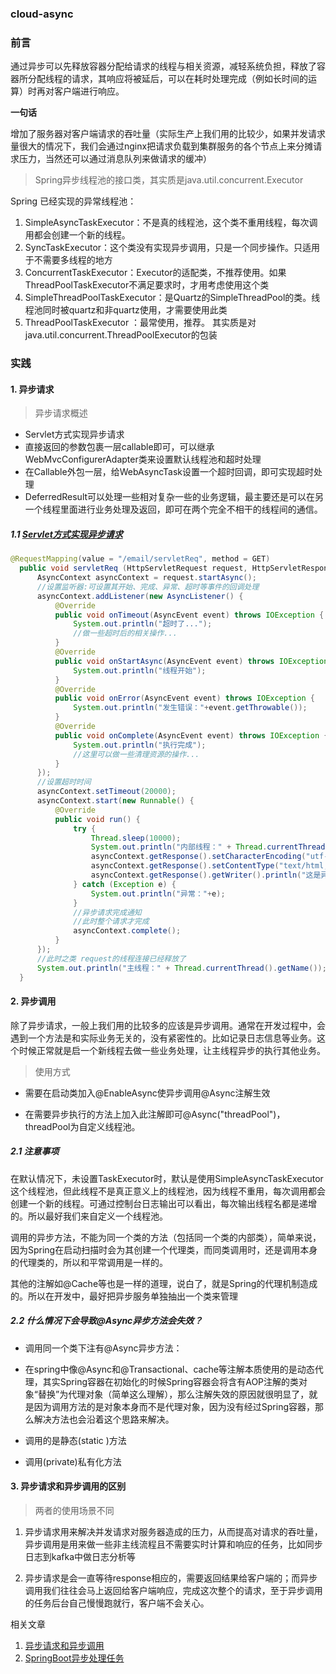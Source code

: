 ### cloud-async





### 前言

通过异步可以先释放容器分配给请求的线程与相关资源，减轻系统负担，释放了容器所分配线程的请求，其响应将被延后，可以在耗时处理完成（例如长时间的运算）时再对客户端进行响应。

**一句话** 

增加了服务器对客户端请求的吞吐量（实际生产上我们用的比较少，如果并发请求量很大的情况下，我们会通过nginx把请求负载到集群服务的各个节点上来分摊请求压力，当然还可以通过消息队列来做请求的缓冲）

> Spring异步线程池的接口类，其实质是java.util.concurrent.Executor

Spring 已经实现的异常线程池：
1. SimpleAsyncTaskExecutor：不是真的线程池，这个类不重用线程，每次调用都会创建一个新的线程。
2. SyncTaskExecutor：这个类没有实现异步调用，只是一个同步操作。只适用于不需要多线程的地方
3. ConcurrentTaskExecutor：Executor的适配类，不推荐使用。如果ThreadPoolTaskExecutor不满足要求时，才用考虑使用这个类
4. SimpleThreadPoolTaskExecutor：是Quartz的SimpleThreadPool的类。线程池同时被quartz和非quartz使用，才需要使用此类
5. ThreadPoolTaskExecutor ：最常使用，推荐。 其实质是对java.util.concurrent.ThreadPoolExecutor的包装

### 实践

#### 1. 异步请求

> 异步请求概述

- Servlet方式实现异步请求
- 直接返回的参数包裹一层callable即可，可以继承WebMvcConfigurerAdapter类来设置默认线程池和超时处理
- 在Callable外包一层，给WebAsyncTask设置一个超时回调，即可实现超时处理
- DeferredResult可以处理一些相对复杂一些的业务逻辑，最主要还是可以在另一个线程里面进行业务处理及返回，即可在两个完全不相干的线程间的通信。

##### 1.1 [Servlet方式实现异步请求](https://mp.weixin.qq.com/s?__biz=MzUzMTA2NTU2Ng==&mid=2247487551&idx=1&sn=18f64ba49f3f0f9d8be9d1fdef8857d9&scene=21#wechat_redirect)

 ```java
 @RequestMapping(value = "/email/servletReq", method = GET)
   public void servletReq (HttpServletRequest request, HttpServletResponse response) {
       AsyncContext asyncContext = request.startAsync();
       //设置监听器:可设置其开始、完成、异常、超时等事件的回调处理
       asyncContext.addListener(new AsyncListener() {
           @Override
           public void onTimeout(AsyncEvent event) throws IOException {
               System.out.println("超时了...");
               //做一些超时后的相关操作...
           }
           @Override
           public void onStartAsync(AsyncEvent event) throws IOException {
               System.out.println("线程开始");
           }
           @Override
           public void onError(AsyncEvent event) throws IOException {
               System.out.println("发生错误："+event.getThrowable());
           }
           @Override
           public void onComplete(AsyncEvent event) throws IOException {
               System.out.println("执行完成");
               //这里可以做一些清理资源的操作...
           }
       });
       //设置超时时间
       asyncContext.setTimeout(20000);
       asyncContext.start(new Runnable() {
           @Override
           public void run() {
               try {
                   Thread.sleep(10000);
                   System.out.println("内部线程：" + Thread.currentThread().getName());
                   asyncContext.getResponse().setCharacterEncoding("utf-8");
                   asyncContext.getResponse().setContentType("text/html;charset=UTF-8");
                   asyncContext.getResponse().getWriter().println("这是异步的请求返回");
               } catch (Exception e) {
                   System.out.println("异常："+e);
               }
               //异步请求完成通知
               //此时整个请求才完成
               asyncContext.complete();
           }
       });
       //此时之类 request的线程连接已经释放了
       System.out.println("主线程：" + Thread.currentThread().getName());
   }
 ```

#### 2. 异步调用

除了异步请求，一般上我们用的比较多的应该是异步调用。通常在开发过程中，会遇到一个方法是和实际业务无关的，没有紧密性的。比如记录日志信息等业务。这个时候正常就是启一个新线程去做一些业务处理，让主线程异步的执行其他业务。

> 使用方式

- 需要在启动类加入@EnableAsync使异步调用@Async注解生效

- 在需要异步执行的方法上加入此注解即可@Async("threadPool")，threadPool为自定义线程池。

##### 2.1 注意事项

在默认情况下，未设置TaskExecutor时，默认是使用SimpleAsyncTaskExecutor这个线程池，但此线程不是真正意义上的线程池，因为线程不重用，每次调用都会创建一个新的线程。可通过控制台日志输出可以看出，每次输出线程名都是递增的。所以最好我们来自定义一个线程池。

调用的异步方法，不能为同一个类的方法（包括同一个类的内部类），简单来说，因为Spring在启动扫描时会为其创建一个代理类，而同类调用时，还是调用本身的代理类的，所以和平常调用是一样的。

其他的注解如@Cache等也是一样的道理，说白了，就是Spring的代理机制造成的。所以在开发中，最好把异步服务单独抽出一个类来管理

##### 2.2 什么情况下会导致@Async异步方法会失效？

- 调用同一个类下注有@Async异步方法：

- 在spring中像@Async和@Transactional、cache等注解本质使用的是动态代理，其实Spring容器在初始化的时候Spring容器会将含有AOP注解的类对象“替换”为代理对象（简单这么理解），那么注解失效的原因就很明显了，就是因为调用方法的是对象本身而不是代理对象，因为没有经过Spring容器，那么解决方法也会沿着这个思路来解决。

- 调用的是静态(static )方法

- 调用(private)私有化方法

#### 3. 异步请求和异步调用的区别

> 两者的使用场景不同

1. 异步请求用来解决并发请求对服务器造成的压力，从而提高对请求的吞吐量，异步调用是用来做一些非主线流程且不需要实时计算和响应的任务，比如同步日志到kafka中做日志分析等

2. 异步请求是会一直等待response相应的，需要返回结果给客户端的；而异步调用我们往往会马上返回给客户端响应，完成这次整个的请求，至于异步调用的任务后台自己慢慢跑就行，客户端不会关心。

相关文章

1. [ 异步请求和异步调用](https://mp.weixin.qq.com/s?__biz=MzUzMTA2NTU2Ng==&mid=2247510922&idx=2&sn=d9afaea38f4bbabf6d2d7ef24604ec4e&chksm=fa4ad43bcd3d5d2d88b113c5e68eafa6f6581817b3f8af5d13abceaaa954f3dee6558adfd106&scene=27#wechat_redirect)  
2. [SpringBoot异步处理任务](https://blog.csdn.net/weixin_39800144/article/details/79046237) 